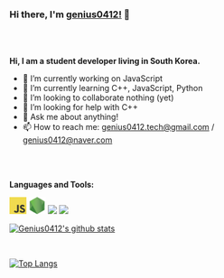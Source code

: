 ### Hi there, I'm [genius0412!](https://github.com/genius0412) 👋

<br />
<br />

**Hi, I am a student developer living in South Korea.**

- 🔭 I’m currently working on JavaScript
- 🌱 I’m currently learning C++, JavaScript, Python
- 👯 I’m looking to collaborate nothing (yet)
- 🤔 I’m looking for help with C++
- 💬 Ask me about anything!
- 📫 How to reach me: genius0412.tech@gmail.com / genius0412@naver.com

<br />
<br />

**Languages and Tools:**  

<code><img height="30" src="https://raw.githubusercontent.com/github/explore/80688e429a7d4ef2fca1e82350fe8e3517d3494d/topics/javascript/javascript.png"></code>
<code><img height="30" src="https://raw.githubusercontent.com/github/explore/80688e429a7d4ef2fca1e82350fe8e3517d3494d/topics/nodejs/nodejs.png"></code>
<code><img height="30" src="https://w7.pngwing.com/pngs/724/306/png-transparent-c-logo-c-programming-language-icon-letter-c-blue-logo-computer-program.png"></code>
<code><img height="30" src="https://upload.wikimedia.org/wikipedia/commons/1/18/ISO_C%2B%2B_Logo.svg"></code>


[![Genius0412's github stats](https://github-readme-stats.anuraghazra1.vercel.app/api?username=genius0412&show_icons=true&title_color=fff&icon_color=79ff97&text_color=9f9f9f&bg_color=151515)](https://github.com/genius0412)

<br />

[![Top Langs](https://github-readme-stats.vercel.app/api/top-langs/?username=genius0412&layout=compact)](https://github.com/anuraghazra/github-readme-stats)
